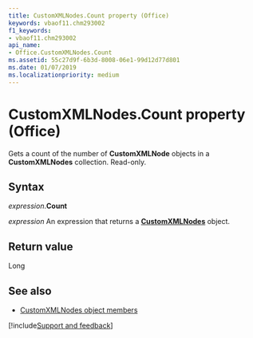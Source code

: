 ```yaml
---
title: CustomXMLNodes.Count property (Office)
keywords: vbaof11.chm293002
f1_keywords:
- vbaof11.chm293002
api_name:
- Office.CustomXMLNodes.Count
ms.assetid: 55c27d9f-6b3d-8008-06e1-99d12d77d801
ms.date: 01/07/2019
ms.localizationpriority: medium
---
```



# CustomXMLNodes.Count property (Office)

Gets a count of the number of **CustomXMLNode** objects in a **CustomXMLNodes** collection. Read-only.


## Syntax

_expression_.**Count**

_expression_ An expression that returns a **[CustomXMLNodes](Office.CustomXMLNodes.md)** object.


## Return value

Long


## See also

- [CustomXMLNodes object members](overview/library-reference/customxmlnodes-members-office.md)

[!include[Support and feedback](~/includes/feedback-boilerplate.md)]